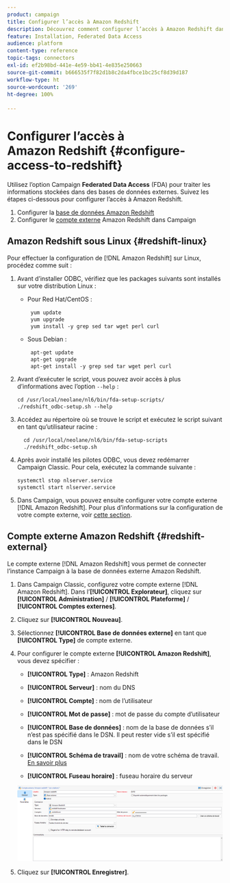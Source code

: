 ```yaml
---
product: campaign
title: Configurer l’accès à Amazon Redshift
description: Découvrez comment configurer l’accès à Amazon Redshift dans FDA
feature: Installation, Federated Data Access
audience: platform
content-type: reference
topic-tags: connectors
exl-id: ef2b98bd-441e-4e59-bb41-4e835e250663
source-git-commit: b666535f7f82d1b8c2da4fbce1bc25cf8d39d187
workflow-type: ht
source-wordcount: '269'
ht-degree: 100%

---
```


# Configurer l’accès à Amazon Redshift {#configure-access-to-redshift}

Utilisez l’option Campaign **Federated Data Access** (FDA) pour traiter les informations stockées dans des bases de données externes. Suivez les étapes ci-dessous pour configurer l’accès à Amazon Redshift.

1. Configurer la [base de données Amazon Redshift](#configuring-redshift)
1. Configurer le [compte externe](#redshift-external) Amazon Redshift dans Campaign

## Amazon Redshift sous Linux {#redshift-linux}

Pour effectuer la configuration de [!DNL Amazon Redshift] sur Linux, procédez comme suit :

1. Avant d’installer ODBC, vérifiez que les packages suivants sont installés sur votre distribution Linux :

   * Pour Red Hat/CentOS :

     ```
      yum update
      yum upgrade
      yum install -y grep sed tar wget perl curl
     ```

   * Sous Debian :

     ```
      apt-get update
      apt-get upgrade
      apt-get install -y grep sed tar wget perl curl
     ```

1. Avant d’exécuter le script, vous pouvez avoir accès à plus d’informations avec l’option `--help` :

   ```
   cd /usr/local/neolane/nl6/bin/fda-setup-scripts/
   ./redshift_odbc-setup.sh --help
   ```

1. Accédez au répertoire où se trouve le script et exécutez le script suivant en tant qu’utilisateur racine :

   ```
     cd /usr/local/neolane/nl6/bin/fda-setup-scripts
     ./redshift_odbc-setup.sh
   ```

1. Après avoir installé les pilotes ODBC, vous devez redémarrer Campaign Classic. Pour cela, exécutez la commande suivante :

   ```
   systemctl stop nlserver.service
   systemctl start nlserver.service
   ```

1. Dans Campaign, vous pouvez ensuite configurer votre compte externe [!DNL Amazon Redshift]. Pour plus d’informations sur la configuration de votre compte externe, voir [cette section](#redshift-external).

## Compte externe Amazon Redshift {#redshift-external}

Le compte externe [!DNL Amazon Redshift] vous permet de connecter l’instance Campaign à la base de données externe Amazon Redshift.

1. Dans Campaign Classic, configurez votre compte externe [!DNL Amazon Redshift]. Dans l’**[!UICONTROL Explorateur]**, cliquez sur **[!UICONTROL Administration]** / **[!UICONTROL Plateforme]** / **[!UICONTROL Comptes externes]**.

1. Cliquez sur **[!UICONTROL Nouveau]**.

1. Sélectionnez **[!UICONTROL Base de données externe]** en tant que **[!UICONTROL Type]** de compte externe.

1. Pour configurer le compte externe **[!UICONTROL Amazon Redshift]**, vous devez spécifier :

   * **[!UICONTROL Type]** : Amazon Redshift

   * **[!UICONTROL Serveur]** : nom du DNS

   * **[!UICONTROL Compte]** : nom de l’utilisateur

   * **[!UICONTROL Mot de passe]** : mot de passe du compte d’utilisateur

   * **[!UICONTROL Base de données]** : nom de la base de données s’il n’est pas spécifié dans le DSN. Il peut rester vide s’il est spécifié dans le DSN

   * **[!UICONTROL Schéma de travail]** : nom de votre schéma de travail. [En savoir plus](https://docs.aws.amazon.com/redshift/latest/dg/r_Schemas_and_tables.html)

   * **[!UICONTROL Fuseau horaire]** : fuseau horaire du serveur

   ![](assets/amazon_redshift.png)

1. Cliquez sur **[!UICONTROL Enregistrer]**.
